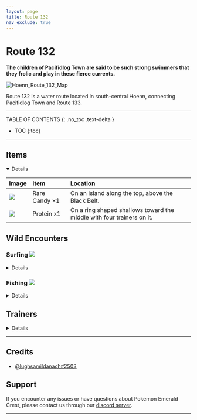 ```yaml
---
layout: page                  
title: Route 132
nav_exclude: true
---
```


# Route 132

**The children of Pacifidlog Town are said to be such strong swimmers that they frolic and play in these fierce currents.**

![Hoenn_Route_132_Map](https://user-images.githubusercontent.com/109757010/233836097-f853c2bc-6a54-48cf-bdb4-0779a58b7684.png)

Route 132 is a water route located in south-central Hoenn, connecting Pacifidlog Town and Route 133.

---

TABLE OF CONTENTS
{: .no_toc .text-delta }

- TOC
{:toc}

---
## Items

<details open markdown="block">

| Image                                                                      | Item                | Location                                                              |
|:---------------------------------------------------------------------------|:--------------------|:----------------------------------------------------------------------|
| <img src="https://img.pokemondb.net/sprites/items/rare-candy.png">         | Rare Candy ×1       | On an Island along the top, above the Black Belt.                     |
| <img src="https://img.pokemondb.net/sprites/items/protein.png">            | Protein x1          | On a ring shaped shallows toward the middle with four trainers on it. |

</details>
  
## Wild Encounters

### Surfing <img src="https://user-images.githubusercontent.com/109757010/230918174-7d1747ae-88cb-4276-bc9a-1682ac25830c.png">

<details close markdown="block">

| Image                                                                                      | Pokemon             | Levels  | Rate|
|:-------------------------------------------------------------------------------------------|:--------------------|:--------|:----|
| <img src="https://img.pokemondb.net/sprites/sword-shield/icon/tentacool.png">              | Tentacool           | 5-35    | 60% |  
| <img src="https://img.pokemondb.net/sprites/sword-shield/icon/wingull.png">                | Wingull             | 10-30   | 30% |  
| <img src="https://img.pokemondb.net/sprites/sword-shield/icon/wingull.png">                | Wingull             | 15-25   | 5%  |  
| <img src="https://img.pokemondb.net/sprites/sword-shield/icon/pelipper.png">               | Pelipper            | 25-30   | 4%  |  
| <img src="https://img.pokemondb.net/sprites/sword-shield/icon/pelipper.png">               | Pelipper            | 2530    | 1%  |  

</details>

### Fishing <img src="https://user-images.githubusercontent.com/109757010/230921100-6454ad86-77a4-4e3e-92f7-464cc6daf48a.png">

<details close markdown="block">

| Image                                                                                  |  Fishing Rod     | Pokemon             | Levels | Rate|
|:---------------------------------------------------------------------------------------|:-----------------|:--------------------|:-------|:----|
| <img src="https://img.pokemondb.net/sprites/sword-shield/icon/magikarp.png">           | Old Rod          | Magikarp            | 5-10   | 70% |  
| <img src="https://img.pokemondb.net/sprites/sword-shield/icon/tentacool.png">          | Old Rod          | Tentacool           | 5-10   | 30% |  
| <img src="https://img.pokemondb.net/sprites/sword-shield/icon/magikarp.png">           | Good Rod         | Magikarp            | 10-30  | 60% |  
| <img src="https://img.pokemondb.net/sprites/sword-shield/icon/tentacool.png">          | Good Rod         | Tentacool           | 10-30  | 20% |  
| <img src="https://img.pokemondb.net/sprites/sword-shield/icon/wailmer.png">            | Good Rod         | Wailmer             | 10-30  | 20% |  
| <img src="https://img.pokemondb.net/sprites/sword-shield/icon/sharpedo.png">           | Super Rod        | Sharpedo            | 30-35  | 40% |  
| <img src="https://img.pokemondb.net/sprites/sword-shield/icon/wailmer.png">            | Super Rod        | Wailmer             | 30-35  | 40% |  
| <img src="https://img.pokemondb.net/sprites/sword-shield/icon/horsea.png">             | Super Rod        | Horsea              | 25-30  | 15% |  
| <img src="https://img.pokemondb.net/sprites/sword-shield/icon/wailmer.png">            | Super Rod        | Magikarp            | 30-35  | 4%  |  
| <img src="https://img.pokemondb.net/sprites/sword-shield/icon/wailmer.png">            | Super Rod        | Wailmer             | 40-45  | 1%  |  

</details>

## Trainers

<details close markdown="block">

| Image                                                                               | Trainer             | Pokemon                                 |
|:------------------------------------------------------------------------------------|:--------------------|:----------------------------------------|
| <img src="https://play.pokemonshowdown.com/sprites/trainers/swimmerm-gen3.png">     | Swimmer Gilbert     | Milotic Lv. 34                          | 
| <img src="https://play.pokemonshowdown.com/sprites/trainers/swimmerf-gen3.png">     | Swimmer Dana        | Feraligatr  Lv. 34                      | 
| <img src="https://play.pokemonshowdown.com/sprites/trainers/fisherman-gen3.png">    | Fisherman Ronald    | Huntail Lv. 19,  Gastrodon Lv. 26,  Crawdaunt Lv. 30,  Primarina Lv. 35,  Relicanth Lv. 35,  Gorebyss Lv. 21,  |
| <img src="https://play.pokemonshowdown.com/sprites/trainers/expert-gen3.png">       | Expert Paxton       | Mareanie Lv. 33,   Breloom Lv. 33        |
| <img src="https://play.pokemonshowdown.com/sprites/trainers/acetrainer-gen3.png">   | Cool Trainer Jonathan   | Cramorant Lv. 33,   Chansey Lv. 33   |
| <img src="https://play.pokemonshowdown.com/sprites/trainers/acetrainerf-gen3.png">  | Cool Trainer Darcy      | Binacle Lv. 33,   Skrelp Lv. 33      |
| <img src="https://play.pokemonshowdown.com/sprites/trainers/expertf-gen3.png">      | Expert Makayla       | Ursaring Lv. 33,   Gogoat Lv. 33        |
| <img src="https://play.pokemonshowdown.com/sprites/trainers/blackbelt-gen3.png">    | Blackbelt Kiyo       | Pangoro Lv. 34                          |
  
</details>

---

## Credits

- [@lughsamildanach#2503]()

## Support

If you encounter any issues or have questions about Pokemon Emerald Crest, please contact us through our [discord server].

---

[discord server]: https://discord.gg/aaghat-s-server-965900074532081674

<script src='https://storage.ko-fi.com/cdn/scripts/overlay-widget.js'></script>
<script>
  kofiWidgetOverlay.draw('aaghatislive', {
    'type': 'floating-chat',
    'floating-chat.donateButton.text': 'Support Us',
    'floating-chat.donateButton.background-color': '#ff5f5f',
    'floating-chat.donateButton.text-color': '#fff'
  });
</script>

